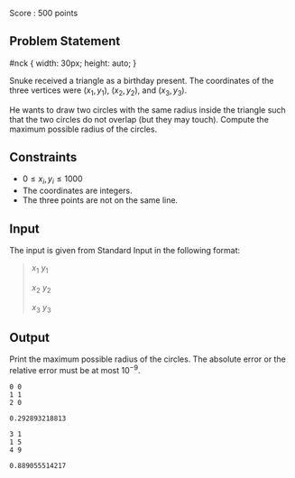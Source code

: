 Score : $500$ points

## Problem Statement

   #nck {
      width: 30px;
      height: auto;
   }

Snuke received a triangle as a birthday present.
The coordinates of the three vertices were $(x_1, y_1)$, $(x_2, y_2)$, and $(x_3, y_3)$.

He wants to draw two circles with the same radius inside the triangle such that the two circles do not overlap (but they may touch).
Compute the maximum possible radius of the circles.

## Constraints

- $0 \leq x_i, y_i \leq 1000$
- The coordinates are integers.
- The three points are not on the same line.

## Input

The input is given from Standard Input in the following format:

> $x_1$ $y_1$
> 
> $x_2$ $y_2$
> 
> $x_3$ $y_3$

## Output

Print the maximum possible radius of the circles.
The absolute error or the relative error must be at most $10^{-9}$.

```input1
0 0
1 1
2 0
```

```output1
0.292893218813
```

```input2
3 1
1 5
4 9
```

```output2
0.889055514217
```